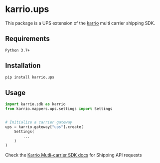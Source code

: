 # karrio.ups

This package is a UPS extension of the [karrio](https://pypi.org/project/karrio) multi carrier shipping SDK.

## Requirements

`Python 3.7+`

## Installation

```bash
pip install karrio.ups
```

## Usage

```python
import karrio.sdk as karrio
from karrio.mappers.ups.settings import Settings


# Initialize a carrier gateway
ups = karrio.gateway["ups"].create(
    Settings(
        ...
    )
)
```

Check the [Karrio Mutli-carrier SDK docs](https://docs.karrio.io) for Shipping API requests
